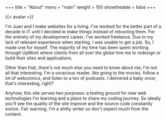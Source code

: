 +++
title = "About"
menu = "main"
weight = 100
showthedate = false
+++

{{< avatar >}}

I'm Juan and I make websites for a living. I've worked for the better part of a decade in IT until I decided to make things instead of rebooting them. For the entirety of my development career, I’ve worked freelance. Due to my lack of relevant experience when starting, I was unable to get a job. So, I made one for myself. The majority of my time has been spent working through UpWork where clients from all over the globe hire me to redesign or build their sites and applications.

Other than that, there's not much else you need to know about me; I'm not all that interesting. I'm a voracious reader, like going to the movies, follow a lot of webcomics, and listen to a ton of podcasts. I delivered a baby once; that's interesting, right?

Anyhow, this site serves two purposes: a testing ground for new web technologies I'm learning and a place to share my coding journey. So ideally you'll see the quality of the site improve and the source code constantly evolve. Fair warning, I'm a shitty writer so don't expect much from the content.